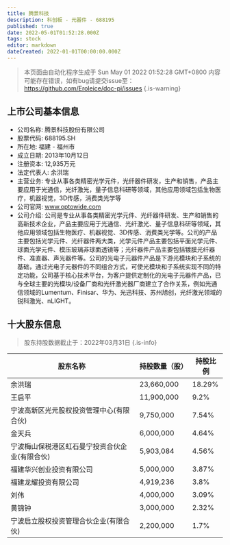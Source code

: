 ```yaml
---
title: 腾景科技
description: 科创板 - 元器件 - 688195
published: true
date: 2022-05-01T01:52:28.000Z
tags: stock
editor: markdown
dateCreated: 2022-01-01T00:00:00.000Z
---
```


> 本页面由自动化程序生成于 Sun May 01 2022 01:52:28 GMT+0800
> 内容可能存在错误，如有bug请提交issue至：https://github.com/Eroleice/doc-pi/issues
{.is-warning}

## 上市公司基本信息
- 公司名称: 腾景科技股份有限公司
- 股票代码: 688195.SH
- 所在地: 福建 - 福州市
- 成立日期: 2013年10月12日
- 注册资本: 12,935万元
- 法定代表人: 余洪瑞
- 主营业务: 专业从事各类精密光学元件，光纤器件研发，生产和销售，产品主要应用于光通信，光纤激光，量子信息科研等领域，其他应用领域包括生物医疗，机器视觉，3D传感，消费类光学等
- 公司官网: www.optowide.com
- 公司介绍: 公司是专业从事各类精密光学元件、光纤器件研发、生产和销售的高新技术企业，产品主要应用于光通信、光纤激光、量子信息科研等领域，其他应用领域包括生物医疗、机器视觉、3D传感、消费类光学等。公司的产品主要包括光学元件、光纤器件两大类，光学元件产品主要包括平面光学元件、球面光学元件、模压玻璃非球面透镜等；光纤器件产品主要包括镀膜光纤器件、准直器、声光器件等。公司的光电子元器件产品是下游光模块和子系统的基础，通过光电子元器件的不同组合方式，可使光模块和子系统实现不同的特定功能，公司基于核心技术平台，为客户提供定制化的光电子元器件产品，已与全球主要的光模块/设备厂商和光纤激光器厂商建立了合作关系，例如光通信领域的Lumentum、Finisar、华为、光迅科技、苏州旭创，光纤激光领域的锐科激光、nLIGHT。


## 十大股东信息
> 股东持股数据截止于：2022年03月31日
{.is-info}

| 股东名称 | 持股数量（股） | 持股比例 |
| --- | --- | --- |
| 余洪瑞 | 23,660,000 | 18.29% |
| 王启平 | 11,900,000 | 9.2% |
| 宁波高新区光元股权投资管理中心(有限合伙) | 9,750,000 | 7.54% |
| 金天兵 | 6,000,000 | 4.64% |
| 宁波梅山保税港区虹石曼宁投资合伙企业(有限合伙) | 5,903,084 | 4.56% |
| 福建华兴创业投资有限公司 | 5,000,000 | 3.87% |
| 福建龙耀投资有限公司 | 4,919,236 | 3.8% |
| 刘伟 | 4,000,000 | 3.09% |
| 黄锦钟 | 3,000,000 | 2.32% |
| 宁波启立股权投资管理合伙企业(有限合伙) | 2,200,000 | 1.7% |





